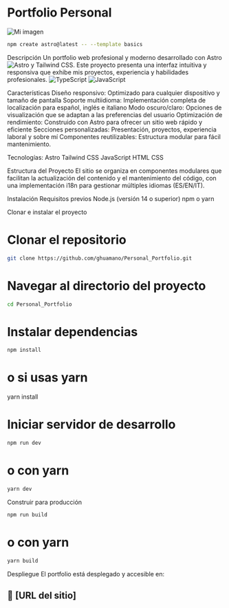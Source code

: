 # Portfolio Personal

![Mi imagen](assets/images/Portfolio.webp)

```sh
npm create astro@latest -- --template basics
```

Descripción
Un portfolio web profesional y moderno desarrollado con Astro ![Astro](https://img.shields.io/badge/Astro-FF5D01?logo=astro&logoColor=white) y Tailwind CSS. Este proyecto presenta una interfaz intuitiva y responsiva que exhibe mis proyectos, experiencia y habilidades profesionales.
![TypeScript](https://img.shields.io/badge/TypeScript-007ACC?logo=typescript&logoColor=white)
![JavaScript](https://img.shields.io/badge/JavaScript-F7DF1E?logo=javascript&logoColor=black)

Características
Diseño responsivo: Optimizado para cualquier dispositivo y tamaño de pantalla
Soporte multiidioma: Implementación completa de localización para español, inglés e italiano
Modo oscuro/claro: Opciones de visualización que se adaptan a las preferencias del usuario
Optimización de rendimiento: Construido con Astro para ofrecer un sitio web rápido y eficiente
Secciones personalizadas: Presentación, proyectos, experiencia laboral y sobre mí
Componentes reutilizables: Estructura modular para fácil mantenimiento.

Tecnologías: 
Astro
Tailwind CSS
JavaScript
HTML
CSS

Estructura del Proyecto
El sitio se organiza en componentes modulares que facilitan la actualización del contenido y el mantenimiento del código, con una implementación i18n para gestionar múltiples idiomas (ES/EN/IT).

Instalación
Requisitos previos
Node.js (versión 14 o superior)
npm o yarn


Clonar e instalar el proyecto
# Clonar el repositorio
```sh
git clone https://github.com/ghuamano/Personal_Portfolio.git
```

# Navegar al directorio del proyecto
```sh
cd Personal_Portfolio
```

# Instalar dependencias
```sh
npm install
```
# o si usas yarn
yarn install

# Iniciar servidor de desarrollo
```sh
npm run dev
```
# o con yarn
```sh
yarn dev
```

Construir para producción
```sh
npm run build
```
# o con yarn
```sh
yarn build
```

Despliegue
El portfolio está desplegado y accesible en:
## 👀 [URL del sitio]


